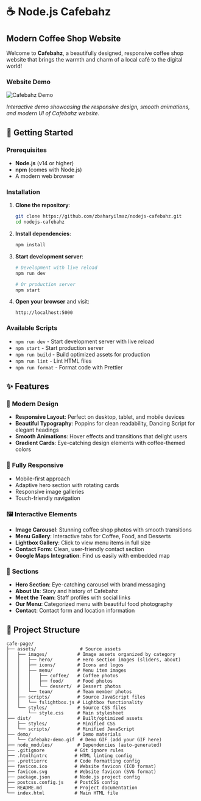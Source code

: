 # ☕ Node.js Cafebahz 
## Modern Coffee Shop Website

Welcome to **Cafebahz**, a beautifully designed, responsive coffee shop website that brings the warmth and charm of a local café to the digital world!

### Website Demo

![Cafebahz Demo](/assets/demo/cafebahz.gif)

_Interactive demo showcasing the responsive design, smooth animations, and modern UI of Cafebahz website._

## 🚀 Getting Started

### Prerequisites

- **Node.js** (v14 or higher)
- **npm** (comes with Node.js)
- A modern web browser

### Installation

1. **Clone the repository**:

   ```bash
   git clone https://github.com/zbaharyilmaz/nodejs-cafebahz.git
   cd nodejs-cafebahz
   ```

2. **Install dependencies**:

   ```bash
   npm install
   ```

3. **Start development server**:

   ```bash
   # Development with live reload
   npm run dev

   # Or production server
   npm start
   ```

4. **Open your browser** and visit:
   ```
   http://localhost:5000
   ```

### Available Scripts

- `npm run dev` - Start development server with live reload
- `npm start` - Start production server
- `npm run build` - Build optimized assets for production
- `npm run lint` - Lint HTML files
- `npm run format` - Format code with Prettier

## ✨ Features

### 🎨 **Modern Design**

- **Responsive Layout**: Perfect on desktop, tablet, and mobile devices
- **Beautiful Typography**: Poppins for clean readability, Dancing Script for elegant headings
- **Smooth Animations**: Hover effects and transitions that delight users
- **Gradient Cards**: Eye-catching design elements with coffee-themed colors

### 📱 **Fully Responsive**

- Mobile-first approach
- Adaptive hero section with rotating cards
- Responsive image galleries
- Touch-friendly navigation

### 🖼️ **Interactive Elements**

- **Image Carousel**: Stunning coffee shop photos with smooth transitions
- **Menu Gallery**: Interactive tabs for Coffee, Food, and Desserts
- **Lightbox Gallery**: Click to view menu items in full size
- **Contact Form**: Clean, user-friendly contact section
- **Google Maps Integration**: Find us easily with embedded map

### 🎯 **Sections**

- **Hero Section**: Eye-catching carousel with brand messaging
- **About Us**: Story and history of Cafebahz
- **Meet the Team**: Staff profiles with social links
- **Our Menu**: Categorized menu with beautiful food photography
- **Contact**: Contact form and location information

## 📁 Project Structure

```
cafe-page/
├── assets/                # Source assets
│   ├── images/           # Image assets organized by category
│   │   ├── hero/         # Hero section images (sliders, about)
│   │   ├── icons/        # Icons and logos
│   │   ├── menu/         # Menu item images
│   │   │   ├── coffee/   # Coffee photos
│   │   │   ├── food/     # Food photos
│   │   │   └── dessert/  # Dessert photos
│   │   └── team/         # Team member photos
│   ├── scripts/          # Source JavaScript files
│   │   └── fslightbox.js # Lightbox functionality
│   └── styles/           # Source CSS files
│       └── style.css     # Main stylesheet
├── dist/                 # Built/optimized assets
│   ├── styles/           # Minified CSS
│   └── scripts/          # Minified JavaScript
├── demo/                 # Demo materials
│   └── Cafebahz-demo.gif  # Demo GIF (add your GIF here)
├── node_modules/         # Dependencies (auto-generated)
├── .gitignore           # Git ignore rules
├── .htmlhintrc          # HTML linting config
├── .prettierrc          # Code formatting config
├── favicon.ico          # Website favicon (ICO format)
├── favicon.svg          # Website favicon (SVG format)
├── package.json         # Node.js project config
├── postcss.config.js    # PostCSS config
├── README.md            # Project documentation
└── index.html           # Main HTML file
```

